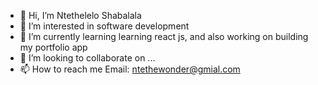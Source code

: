 - 👋 Hi, I’m Ntethelelo Shabalala
- 👀 I’m interested in software development
- 🌱 I’m currently learning learning react js, and also working on building my portfolio app
- 💞️ I’m looking to collaborate on ...
- 📫 How to reach me Email: ntethewonder@gmial.com 

<!---
NtetheWonder/NtetheWonder is a ✨ special ✨ repository because its `README.md` (this file) appears on your GitHub profile.
You can click the Preview link to take a look at your changes.
--->
